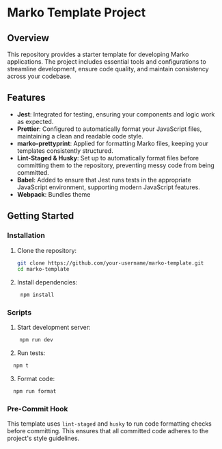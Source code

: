 # Marko Template Project

## Overview

This repository provides a starter template for developing Marko applications. The project includes essential tools and configurations to streamline development, ensure code quality, and maintain consistency across your codebase.

## Features

- **Jest**: Integrated for testing, ensuring your components and logic work as expected.
- **Prettier**: Configured to automatically format your JavaScript files, maintaining a clean and readable code style.
- **marko-prettyprint**: Applied for formatting Marko files, keeping your templates consistently structured.
- **Lint-Staged & Husky**: Set up to automatically format files before committing them to the repository, preventing messy code from being committed.
- **Babel**: Added to ensure that Jest runs tests in the appropriate JavaScript environment, supporting modern JavaScript features.
- **Webpack**: Bundles theme

## Getting Started

### Installation

1. Clone the repository:

   ```bash
   git clone https://github.com/your-username/marko-template.git
   cd marko-template
   ```

2. Install dependencies:
   ```bash
    npm install
   ```

### Scripts

1. Start development server:

```bash
    npm run dev
```

2. Run tests:

```bash
  npm t
```

3. Format code:

```bash
  npm run format
```

### Pre-Commit Hook

This template uses `lint-staged` and `husky` to run code formatting checks before committing. This ensures that all committed code adheres to the project's style guidelines.
